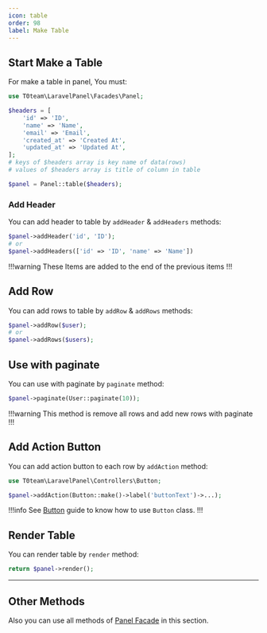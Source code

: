 ```yaml
---
icon: table
order: 98
label: Make Table
---
```


## Start Make a Table
For make a table in panel, You must:

```php
use T0team\LaravelPanel\Facades\Panel;

$headers = [
    'id' => 'ID',
    'name' => 'Name',
    'email' => 'Email',
    'created_at' => 'Created At',
    'updated_at' => 'Updated At',
];
# keys of $headers array is key name of data(rows)
# values of $headers array is title of column in table

$panel = Panel::table($headers);
```

### Add Header
You can add header to table by `addHeader` & `addHeaders` methods:

```php
$panel->addHeader('id', 'ID');
# or
$panel->addHeaders(['id' => 'ID', 'name' => 'Name'])
```

!!!warning
These Items are added to the end of the previous items
!!!

## Add Row
You can add rows to table by `addRow` & `addRows` methods:

```php
$panel->addRow($user);
# or
$panel->addRows($users);
```

## Use with paginate
You can use with paginate by `paginate` method:

```php
$panel->paginate(User::paginate(10));
```

!!!warning
This method is remove all rows and add new rows with paginate
!!!

## Add Action Button
You can add action button to each row by `addAction` method:

```php
use T0team\LaravelPanel\Controllers\Button;

$panel->addAction(Button::make()->label('buttonText')->...);
```

!!!info
See [Button](/components/button) guide to know how to use `Button` class.
!!!

## Render Table
You can render table by `render` method:

```php
return $panel->render();
```

----
## Other Methods
Also you can use all methods of [Panel Facade](/features/panel-facade) in this section.
